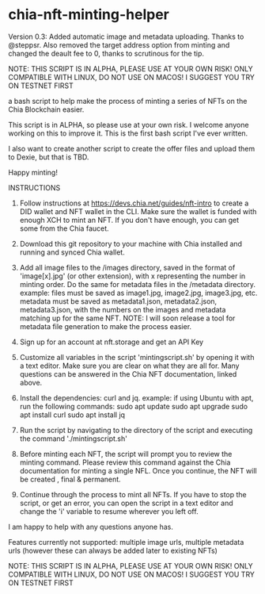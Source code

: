 # chia-nft-minting-helper

Version 0.3: Added automatic image and metadata uploading. Thanks to @steppsr. Also removed the target address option from minting and changed the deault fee to 0, thanks to scrutinous for the tip. 

NOTE: THIS SCRIPT IS IN ALPHA, PLEASE USE AT YOUR OWN RISK! ONLY COMPATIBLE WITH LINUX, DO NOT USE ON MACOS! I SUGGEST YOU TRY ON TESTNET FIRST

a bash script to help make the process of minting a series of NFTs on the Chia Blockchain easier.

This script is in ALPHA, so please use at your own risk. I welcome anyone working on this to improve it. This is the first bash script I've ever written. 

I also want to create another script to create the offer files and upload them to Dexie, but that is TBD.

Happy minting!


INSTRUCTIONS

 1. Follow instructions at https://devs.chia.net/guides/nft-intro to create a DID wallet and NFT wallet in the CLI. Make sure the wallet is funded with enough XCH to mint an NFT. If you don't have enough, you can get some from
	the Chia faucet.

 2. Download this git repository to your machine with Chia installed and running and synced Chia wallet.

 3. Add all image files to the /images directory, saved in the format of 'image[x].jpg' (or other extension), with x representing the number in minting order. Do the same for metadata files in the /metadata directory.
	example: files must be saved as image1.jpg, image2.jpg, image3.jpg, etc. 
		metadata must be saved as metadata1.json, metadata2.json, metadata3.json, with the numbers on the images and metadata matching up for the same NFT.
	NOTE: I will soon release a tool for metadata file generation to make the process easier.

4. Sign up for an account at nft.storage and get an API Key

5. Customize all variables in the script 'mintingscript.sh' by opening it with a text editor. Make sure you are clear on what they are all for. Many questions can be answered in the Chia NFT documentation, linked above.

6. Install the dependencies: curl and jq. example: if using Ubuntu with apt, run the following commands:
		sudo apt update
		sudo apt upgrade
		sudo apt install curl
		sudo apt install jq

6. Run the script by navigating to the directory of the script and executing the command './mintingscript.sh'

9. Before minting each NFT, the script will prompt you to review the minting command. Please review this command against the Chia documentation for minting a single NFL. Once you continue, the NFT will be created , final & permanent.

10. Continue through the process to mint all NFTs. If you have to stop the script, or get an error, you can open the script in a text editor and change the 'i' variable to resume wherever you left off.

I am happy to help with any questions anyone has.

Features currently not supported: multiple image urls, multiple metadata urls (however these can always be added later to existing NFTs)

NOTE: THIS SCRIPT IS IN ALPHA, PLEASE USE AT YOUR OWN RISK! ONLY COMPATIBLE WITH LINUX, DO NOT USE ON MACOS! I SUGGEST YOU TRY ON TESTNET FIRST
